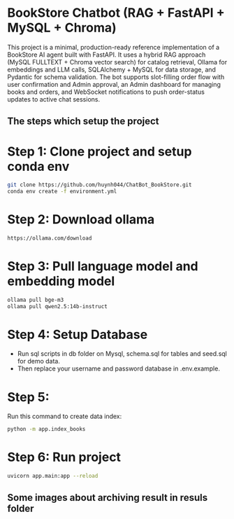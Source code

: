 # BookStore Chatbot (RAG + FastAPI + MySQL + Chroma)

This project is a minimal, production-ready reference implementation of a BookStore AI agent built with FastAPI. It uses a hybrid RAG approach (MySQL FULLTEXT + Chroma vector search) for catalog retrieval, Ollama for embeddings and LLM calls, SQLAlchemy + MySQL for data storage, and Pydantic for schema validation. The bot supports slot-filling order flow with user confirmation and Admin approval, an Admin dashboard for managing books and orders, and WebSocket notifications to push order-status updates to active chat sessions.


## The steps which setup the project
# Step 1: Clone project and setup conda env
```bash
git clone https://github.com/huynh044/ChatBot_BookStore.git
conda env create -f environment.yml
```

# Step 2: Download ollama
```bash
https://ollama.com/download
```

# Step 3: Pull language model and embedding model
```bash
ollama pull bge-m3
ollama pull qwen2.5:14b-instruct
```

# Step 4: Setup Database
- Run sql scripts in db folder on Mysql, schema.sql for tables and seed.sql for demo data.
- Then replace your username and password database in .env.example.

# Step 5:
Run this command to create data index:
```bash
python -m app.index_books
```

# Step 6: Run project
```bash
uvicorn app.main:app --reload
```

## Some images about archiving result in resuls folder
